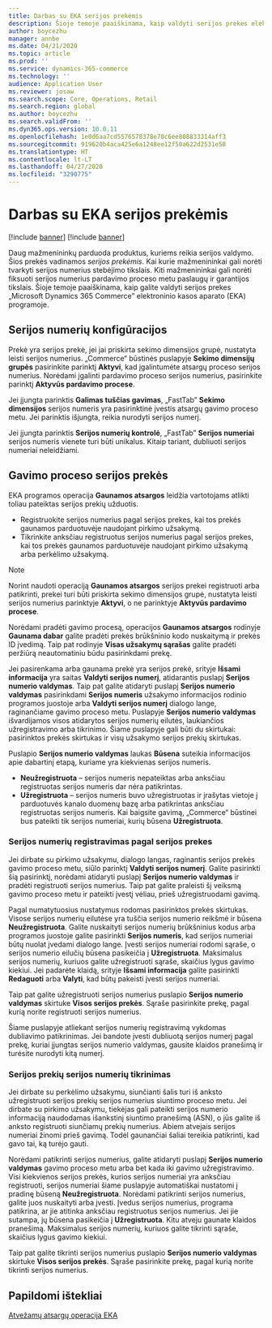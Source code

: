 ```yaml
---
title: Darbas su EKA serijos prekėmis
description: Šioje temoje paaiškinama, kaip valdyti serijos prekes elektroninio kasos aparato (EKA) programoje.
author: boycezhu
manager: annbe
ms.date: 04/21/2020
ms.topic: article
ms.prod: ''
ms.service: dynamics-365-commerce
ms.technology: ''
audience: Application User
ms.reviewer: josaw
ms.search.scope: Core, Operations, Retail
ms.search.region: global
ms.author: boycezhu
ms.search.validFrom: ''
ms.dyn365.ops.version: 10.0.11
ms.openlocfilehash: 1e0d6aa7cd5576578378e70c6ee808833314aff3
ms.sourcegitcommit: 919620b4aca425e6a1248ee12f50a622d2531e58
ms.translationtype: HT
ms.contentlocale: lt-LT
ms.lasthandoff: 04/27/2020
ms.locfileid: "3290775"
---
```

# <a name="work-with-serialized-items-in-the-pos"></a>Darbas su EKA serijos prekėmis

[!include [banner](includes/banner.md)]
[!include [banner](includes/preview-banner.md)]

Daug mažmenininkų parduoda produktus, kuriems reikia serijos valdymo. Šios prekės vadinamos *serijos prekėmis*. Kai kurie mažmenininkai gali norėti tvarkyti serijos numerius stebėjimo tikslais. Kiti mažmenininkai gali norėti fiksuoti serijos numerius pardavimo proceso metu paslaugų ir garantijos tikslais. Šioje temoje paaiškinama, kaip galite valdyti serijos prekes „Microsoft Dynamics 365 Commerce” elektroninio kasos aparato (EKA) programoje.

## <a name="serial-number-configurations"></a>Serijos numerių konfigūracijos

Prekė yra serijos prekė, jei jai priskirta sekimo dimensijos grupė, nustatyta leisti serijos numerius. „Commerce“ būstinės puslapyje **Sekimo dimensijų grupės** pasirinkite parinktį **Aktyvi**, kad įgalintumėte atsargų proceso serijos numerius. Norėdami įgalinti pardavimo proceso serijos numerius, pasirinkite parinktį **Aktyvūs pardavimo procese**.

Jei įjungta parinktis **Galimas tuščias gavimas**, „FastTab” **Sekimo dimensijos** serijos numeris yra pasirinktinė įvestis atsargų gavimo proceso metu. Jei parinktis išjungta, reikia nurodyti serijos numerį.

Jei įjungta parinktis **Serijos numerių kontrolė**, „FastTab” **Serijos numeriai** serijos numeris vienete turi būti unikalus. Kitaip tariant, dubliuoti serijos numeriai neleidžiami.

## <a name="serialized-items-in-the-receiving-process"></a>Gavimo proceso serijos prekės

EKA programos operacija **Gaunamos atsargos** leidžia vartotojams atlikti toliau pateiktas serijos prekių užduotis.

- Registruokite serijos numerius pagal serijos prekes, kai tos prekės gaunamos parduotuvėje naudojant pirkimo užsakymą.
- Tikrinkite anksčiau registruotus serijos numerius pagal serijos prekes, kai tos prekės gaunamos parduotuvėje naudojant pirkimo užsakymą arba perkėlimo užsakymą.

> [!NOTE]
> Norint naudoti operaciją **Gaunamos atsargos** serijos prekei registruoti arba patikrinti, prekei turi būti priskirta sekimo dimensijos grupė, nustatyta leisti serijos numerius parinktyje **Aktyvi**, o ne parinktyje **Aktyvūs pardavimo procese**.

Norėdami pradėti gavimo procesą, operacijos **Gaunamos atsargos** rodinyje **Gaunama dabar** galite pradėti prekės brūkšninio kodo nuskaitymą ir prekės ID įvedimą. Taip pat rodinyje **Visas užsakymų sąrašas** galite pradėti peržiūrą neautomatiniu būdu pasirinkdami prekę.

Jei pasirenkama arba gaunama prekė yra serijos prekė, srityje **Išsami informacija** yra saitas **Valdyti serijos numerį**, atidarantis puslapį **Serijos numerio valdymas**. Taip pat galite atidaryti puslapį **Serijos numerio valdymas** pasirinkdami **Serijos numeris** užsakymo informacijos rodinio programos juostoje arba **Valdyti serijos numerį** dialogo lange, raginančiame gavimo proceso metu. Puslapyje **Serijos numerio valdymas** išvardijamos visos atidarytos serijos numerių eilutės, laukiančios užregistravimo arba tikrinimo. Šiame puslapyje gali būti du skirtukai: pasirinktos prekės skirtukas ir visų užsakymo serijos prekių skirtukas.

Puslapio **Serijos numerio valdymas** laukas **Būsena** suteikia informacijos apie dabartinį etapą, kuriame yra kiekvienas serijos numeris.

- **Neužregistruota** – serijos numeris nepateiktas arba anksčiau registruotas serijos numeris dar nėra patikrintas.
- **Užregistruota** – serijos numeris buvo užregistruotas ir įrašytas vietoje į parduotuvės kanalo duomenų bazę arba patikrintas anksčiau registruotas serijos numeris. Kai baigsite gavimą, „Commerce“ būstinei bus pateikti tik serijos numeriai, kurių būsena **Užregistruota**.

### <a name="register-serial-numbers-against-serialized-items"></a>Serijos numerių registravimas pagal serijos prekes

Jei dirbate su pirkimo užsakymu, dialogo langas, raginantis serijos prekės gavimo proceso metu, siūlo parinktį **Valdyti serijos numerį**. Galite pasirinkti šią pasirinktį, norėdami atidaryti puslapį **Serijos numerio valdymas** ir pradėti registruoti serijos numerius. Taip pat galite praleisti šį veiksmą gavimo proceso metu ir pateikti įvestį vėliau, prieš užregistruodami gavimą.

Pagal numatytuosius nustatymus rodomas pasirinktos prekės skirtukas. Visose serijos numerių eilutėse yra tuščia serijos numerio reikšmė ir būsena **Neužregistruota**. Galite nuskaityti serijos numerių brūkšninius kodus arba programos juostoje galite pasirinkti **Serijos numeris**, kad serijos numeriai būtų nuolat įvedami dialogo lange. Įvesti serijos numeriai rodomi sąraše, o serijos numerio eilučių būsena pasikeičia į **Užregistruota**. Maksimalus serijos numerių, kuriuos galite užregistruoti sąraše, skaičius lygus gavimo kiekiui. Jei padarėte klaidą, srityje **Išsami informacija** galite pasirinkti **Redaguoti** arba **Valyti**, kad būtų pakeisti įvesti serijos numeriai.

Taip pat galite užregistruoti serijos numerius puslapio **Serijos numerio valdymas** skirtuke **Visos serijos prekės**. Sąraše pasirinkite prekę, pagal kurią norite registruoti serijos numerius.

Šiame puslapyje atliekant serijos numerių registravimą vykdomas dubliavimo patikrinimas. Jei bandote įvesti dubliuotą serijos numerį pagal prekę, kuriai įjungtas serijos numerio valdymas, gausite klaidos pranešimą ir turėsite nurodyti kitą numerį.

### <a name="validate-serial-numbers-on-serialized-items"></a>Serijos prekių serijos numerių tikrinimas

Jei dirbate su perkėlimo užsakymu, siunčianti šalis turi iš anksto užregistruoti serijos prekių serijos numerius siuntimo proceso metu. Jei dirbate su pirkimo užsakymu, tiekėjas gali pateikti serijos numerio informaciją naudodamas išankstinį siuntimo pranešimą (ASN), o jūs galite iš anksto registruoti siunčiamų prekių numerius. Abiem atvejais serijos numeriai žinomi prieš gavimą. Todėl gaunančiai šaliai tereikia patikrinti, kad gavo tai, ką turėjo gauti.

Norėdami patikrinti serijos numerius, galite atidaryti puslapį **Serijos numerio valdymas** gavimo proceso metu arba bet kada iki gavimo užregistravimo. Visi kiekvienos serijos prekės, kurios serijos numeriai yra anksčiau registruoti, serijos numeriai šiame puslapyje automatiškai nustatomi į pradinę būseną **Neužregistruota**. Norėdami patikrinti serijos numerius, galite juos nuskaityti arba įvesti. Įvedus serijos numerius, programa patikrina, ar jie atitinka anksčiau registruotus serijos numerius. Jei jie sutampa, jų būsena pasikeičia į **Užregistruota**. Kitu atveju gaunate klaidos pranešimą. Maksimalus serijos numerių, kuriuos galite tikrinti sąraše, skaičius lygus gavimo kiekiui.

Taip pat galite tikrinti serijos numerius puslapio **Serijos numerio valdymas** skirtuke **Visos serijos prekės**. Sąraše pasirinkite prekę, pagal kurią norite tikrinti serijos numerius.

## <a name="additional-resources"></a>Papildomi ištekliai

[Atvežamų atsargų operacija EKA](https://docs.microsoft.com/dynamics365/commerce/pos-inbound-inventory-operation)
